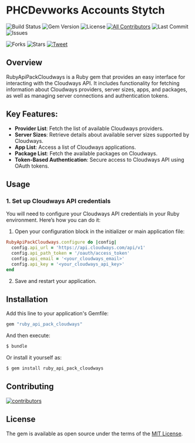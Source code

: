 # PHCDevworks Accounts Stytch

![Build Status](https://github.com/phcdevworks/ruby_api_pack_cloudways/actions/workflows/test.yml/badge.svg)
![Gem Version](https://img.shields.io/gem/v/ruby_api_pack_cloudways.svg)
![License](https://img.shields.io/github/license/phcdevworks/ruby_api_pack_cloudways.svg)
[![All Contributors](https://img.shields.io/badge/all_contributors-1-orange.svg?style=flat-square)](#contributors-)
![Last Commit](https://img.shields.io/github/last-commit/phcdevworks/ruby_api_pack_cloudways.svg)
![Issues](https://img.shields.io/github/issues/phcdevworks/ruby_api_pack_cloudways.svg)
  
![Forks](https://img.shields.io/github/forks/phcdevworks/ruby_api_pack_cloudways.svg?style=social)
![Stars](https://img.shields.io/github/stars/phcdevworks/ruby_api_pack_cloudways.svg?style=social)
[![Tweet](https://img.shields.io/twitter/url?style=social&url=https%3A%2F%2Fgithub.com%2Fphcdevworks%2Fruby_api_pack_cloudways)](https://twitter.com/intent/tweet?text=Check%20out%20this%20authentication%20gem%20for%20Rails%20integrating%20with%20Stytch!%20https://github.com/phcdevworks/ruby_api_pack_cloudways)

## Overview

RubyApiPackCloudways is a Ruby gem that provides an easy interface for interacting with the Cloudways API. It includes functionality for fetching information about Cloudways providers, server sizes, apps, and packages, as well as managing server connections and authentication tokens.

## Key Features:

- **Provider List**: Fetch the list of available Cloudways providers.
- **Server Sizes**: Retrieve details about available server sizes supported by Cloudways.
- **App List**: Access a list of Cloudways applications.
- **Package List**: Fetch the available packages on Cloudways.
- **Token-Based Authentication**: Secure access to Cloudways API using OAuth tokens.

## Usage

### 1. Set up Cloudways API credentials

You will need to configure your Cloudways API credentials in your Ruby environment. Here’s how you can do it:

1. Open your configuration block in the initializer or main application file:

```ruby
RubyApiPackCloudways.configure do |config|
  config.api_url = 'https://api.cloudways.com/api/v1'
  config.api_path_token = '/oauth/access_token'
  config.api_email = '<your_cloudways_email>'
  config.api_key = '<your_cloudways_api_key>'
end
```

2. Save and restart your application.

## Installation

Add this line to your application's Gemfile:

```ruby
gem "ruby_api_pack_cloudways"
```

And then execute:
```bash
$ bundle
```

Or install it yourself as:
```bash
$ gem install ruby_api_pack_cloudways
```

## Contributing

[![contributors](https://contributors-img.web.app/image?repo=phcdevworks/ruby_api_pack_cloudways)](https://github.com/phcdevworks/ruby_api_pack_cloudways/graphs/contributors)


## License
The gem is available as open source under the terms of the [MIT License](https://opensource.org/licenses/MIT).
